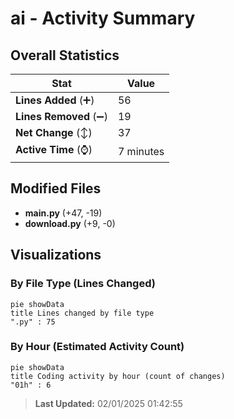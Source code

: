 # ai - Activity Summary 

## Overall Statistics

| Stat                   | Value                                                             |
| ---------------------- | ----------------------------------------------------------------- |
| **Lines Added** (➕)   | 56                                          |
| **Lines Removed** (➖) | 19                                        |
| **Net Change** (↕)    | 37                |
| **Active Time** (⌚)   | 7 minutes |


## Modified Files
- **main.py** (+47, -19)
- **download.py** (+9, -0)

## Visualizations

### By File Type (Lines Changed)

```mermaid
pie showData
title Lines changed by file type
".py" : 75
```

### By Hour (Estimated Activity Count)

```mermaid
pie showData
title Coding activity by hour (count of changes)
"01h" : 6
```


> **Last Updated:** 02/01/2025 01:42:55